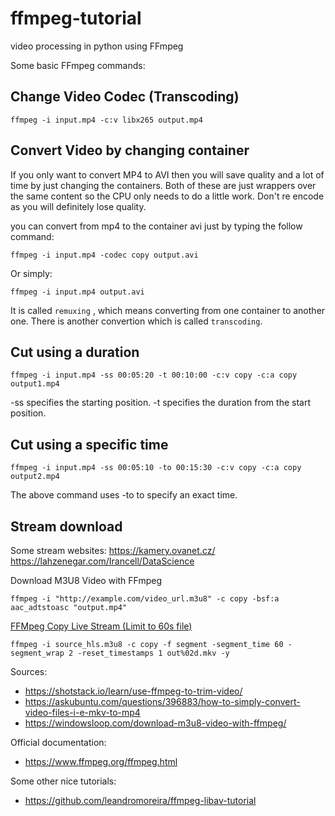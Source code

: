 # ffmpeg-tutorial
video processing in python using FFmpeg

Some basic FFmpeg commands:

## Change Video Codec (Transcoding)

`
ffmpeg -i input.mp4 -c:v libx265 output.mp4
`

## Convert Video by changing container

If you only want to convert MP4 to AVI then you will save quality and a lot of time by just changing the containers.
Both of these are just wrappers over the same content so the CPU only needs to do a little work.
Don't re encode as you will definitely lose quality.

you can convert from mp4 to the container avi just by typing the follow command:

`
ffmpeg -i input.mp4 -codec copy output.avi
`

Or simply:

`
ffmpeg -i input.mp4 output.avi
`

It is called `remuxing` , which means converting from one container to another one.  There is another convertion which is called `transcoding`.

## Cut using a duration

`
ffmpeg -i input.mp4 -ss 00:05:20 -t 00:10:00 -c:v copy -c:a copy output1.mp4
`

-ss specifies the starting position.
-t specifies the duration from the start position.

## Cut using a specific time

`
ffmpeg -i input.mp4 -ss 00:05:10 -to 00:15:30 -c:v copy -c:a copy output2.mp4
`

The above command uses -to to specify an exact time.

## Stream download

Some stream websites:
https://kamery.ovanet.cz/
https://lahzenegar.com/Irancell/DataScience

Download M3U8 Video with FFmpeg

`
ffmpeg -i "http://example.com/video_url.m3u8" -c copy -bsf:a aac_adtstoasc "output.mp4"
`

[FFMpeg Copy Live Stream (Limit to 60s file)](https://stackoverflow.com/questions/58909322/ffmpeg-copy-live-stream-limit-to-60s-file)

`
ffmpeg -i source_hls.m3u8 -c copy -f segment -segment_time 60 -segment_wrap 2 -reset_timestamps 1 out%02d.mkv -y
`

Sources:
 - https://shotstack.io/learn/use-ffmpeg-to-trim-video/
 - https://askubuntu.com/questions/396883/how-to-simply-convert-video-files-i-e-mkv-to-mp4
 - https://windowsloop.com/download-m3u8-video-with-ffmpeg/

Official documentation:
 - https://www.ffmpeg.org/ffmpeg.html

Some other nice tutorials:
 - https://github.com/leandromoreira/ffmpeg-libav-tutorial
 
